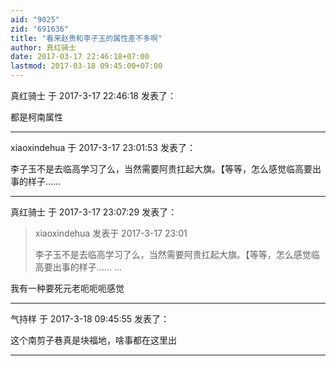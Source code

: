 ```yaml
---
aid: "9025"
zid: "691636"
title: "看来赵贵和李子玉的属性差不多啊"
author: 真红骑士
date: 2017-03-17 22:46:18+07:00
lastmod: 2017-03-18 09:45:00+07:00
---
```


真红骑士 于 2017-3-17 22:46:18 发表了：

都是柯南属性

---

xiaoxindehua 于 2017-3-17 23:01:53 发表了：

李子玉不是去临高学习了么，当然需要阿贵扛起大旗。【等等，怎么感觉临高要出事的样子……

---

真红骑士 于 2017-3-17 23:07:29 发表了：

> xiaoxindehua 发表于 2017-3-17 23:01
>
> 李子玉不是去临高学习了么，当然需要阿贵扛起大旗。【等等，怎么感觉临高要出事的样子…… ...

我有一种要死元老呃呃呃感觉

---

气持样 于 2017-3-18 09:45:55 发表了：

这个南剪子巷真是块福地，啥事都在这里出

---
